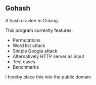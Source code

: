 Gohash
------

A hash cracker in Golang

This program currently features:
   - Permutations
   - Word list attack
   - Simple Google attack
   - Alternatively HTTP server as input
   - Test cases
   - Benchmarks

I hereby place this into the public domain